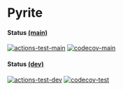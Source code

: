 Pyrite
======

#### Status [(main)](https://github.com/ExPixel/pyrite/tree/main)
[![actions-test-main](https://github.com/ExPixel/pyrite/actions/workflows/test.yml/badge.svg?branch=main)](https://github.com/ExPixel/pyrite/actions/workflows/test.yml)
[![codecov-main](https://codecov.io/github/ExPixel/pyrite/coverage.svg?branch=main)](https://codecov.io/gh/ExPixel/pyrite)

#### Status [(dev)](https://github.com/ExPixel/pyrite/tree/dev)
[![actions-test-dev](https://github.com/ExPixel/pyrite/actions/workflows/test.yml/badge.svg?branch=dev)](https://github.com/ExPixel/pyrite/actions/workflows/test.yml)
[![codecov-test](https://codecov.io/github/ExPixel/pyrite/coverage.svg?branch=dev)](https://codecov.io/gh/ExPixel/pyrite)
